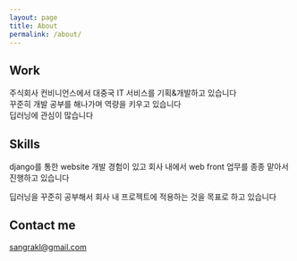```yaml
---
layout: page
title: About
permalink: /about/
---
```


Work
---
주식회사 컨비니언스에서 대중국 IT 서비스를 기획&개발하고 있습니다  
꾸준히 개발 공부를 해나가며 역량을 키우고 있습니다  
딥러닝에 관심이 많습니다 

Skills
---
django를 통한 website 개발 경험이 있고 회사 내에서 web front 업무를 종종 맡아서 진행하고 있습니다  

딥러닝을 꾸준히 공부해서 회사 내 프로젝트에 적용하는 것을 목표로 하고 있습니다


## Contact me
[sangrakl@gmail.com](mailto:sangrakl@gmail.com)
